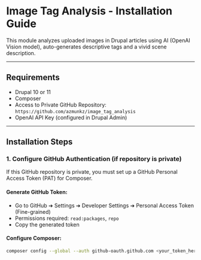 # Image Tag Analysis - Installation Guide

This module analyzes uploaded images in Drupal articles using AI (OpenAI Vision model), auto-generates descriptive tags and a vivid scene description.

---

## Requirements

- Drupal 10 or 11
- Composer
- Access to Private GitHub Repository: `https://github.com/azmunkz/image_tag_analysis`
- OpenAI API Key (configured in Drupal Admin)

---

## Installation Steps

### 1. Configure GitHub Authentication (if repository is private)

If this GitHub repository is private, you must set up a GitHub Personal Access Token (PAT) for Composer.

#### Generate GitHub Token:
- Go to GitHub ➔ Settings ➔ Developer Settings ➔ Personal Access Token (Fine-grained)
- Permissions required: `read:packages`, `repo`
- Copy the generated token

#### Configure Composer:

```bash
composer config --global --auth github-oauth.github.com <your_token_here>
